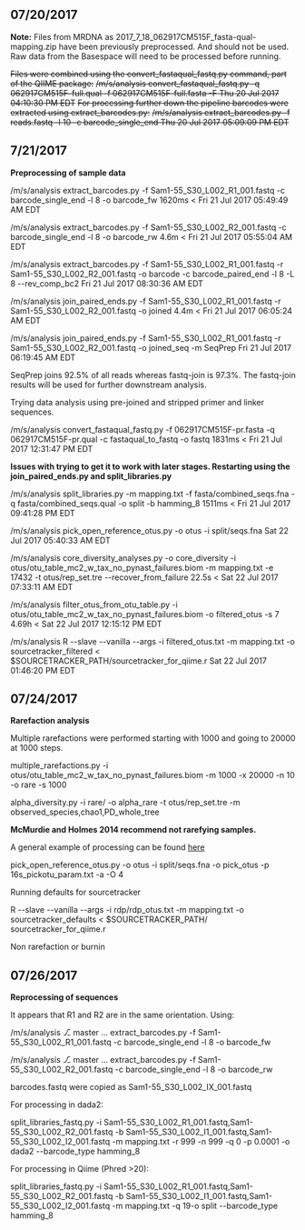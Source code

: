 ## 07/20/2017
**Note:** Files from MRDNA as 2017_7_18_062917CM515F_fasta-qual-mapping.zip have been previously preprocessed.  And should not be used.  Raw data from the Basespace will need to be
processed before running.

~~Files were combined using the convert_fastaqual_fastq.py command, part of the QIIME package:~~ 
~~/m/s/analysis  convert_fastaqual_fastq.py -q 062917CM515F-full.qual -f 062917CM515F-full.fasta -F                                       Thu 20 Jul 2017 04:10:30 PM EDT~~ 
~~For processing further down the pipeline barcodes were extracted using extract_barcodes.py:~~ 
~~/m/s/analysis  extract_barcodes.py -f reads.fastq -l 10 -c barcode_single_end                                                           Thu 20 Jul 2017 05:09:09 PM EDT~~ 

## 7/21/2017
**Preprocessing of sample data**

/m/s/analysis  extract_barcodes.py -f Sam1-55_S30_L002_R1_001.fastq -c barcode_single_end -l 8 -o barcode_fw                    1620ms < Fri 21 Jul 2017 05:49:49 AM EDT

/m/s/analysis  extract_barcodes.py -f Sam1-55_S30_L002_R2_001.fastq -c barcode_single_end -l 8 -o barcode_rw                      4.6m < Fri 21 Jul 2017 05:55:04 AM EDT

/m/s/analysis  extract_barcodes.py -f Sam1-55_S30_L002_R1_001.fastq -r Sam1-55_S30_L002_R2_001.fastq -o barcode -c barcode_paired_end -l 8 -L 8 --rev_comp_bc2      Fri 21 Jul 2017 08:30:36 AM EDT

/m/s/analysis  join_paired_ends.py -f Sam1-55_S30_L002_R1_001.fastq -r Sam1-55_S30_L002_R2_001.fastq -o joined                    4.4m < Fri 21 Jul 2017 06:05:24 AM EDT

/m/s/analysis  join_paired_ends.py -f Sam1-55_S30_L002_R1_001.fastq -r Sam1-55_S30_L002_R2_001.fastq -o joined_seq -m SeqPrep            Fri 21 Jul 2017 06:19:45 AM EDT

SeqPrep joins 92.5% of all reads whereas fastq-join is 97.3%.  The fastq-join results will be used for further downstream analysis.

Trying data analysis using pre-joined and stripped primer and linker sequences.

/m/s/analysis  convert_fastaqual_fastq.py -f 062917CM515F-pr.fasta -q 062917CM515F-pr.qual -c fastaqual_to_fastq -o fastq       1831ms < Fri 21 Jul 2017 12:31:47 PM EDT

**Issues with trying to get it to work with later stages.  Restarting using the join_paired_ends.py and split_libraries.py**

/m/s/analysis  split_libraries.py -m mapping.txt -f fasta/combined_seqs.fna -q fasta/combined_seqs.qual -o split -b hamming_8   1511ms < Fri 21 Jul 2017 09:41:28 PM EDT

/m/s/analysis  pick_open_reference_otus.py -o otus -i split/seqs.fna                                                                     Sat 22 Jul 2017 05:40:33 AM EDT

/m/s/analysis  core_diversity_analyses.py -o core_diversity -i otus/otu_table_mc2_w_tax_no_pynast_failures.biom -m mapping.txt -e 17432 -t otus/rep_set.tre --recover_from_failure             22.5s < Sat 22 Jul 2017 07:33:11 AM EDT

/m/s/analysis  filter_otus_from_otu_table.py -i otus/otu_table_mc2_w_tax_no_pynast_failures.biom -o filtered_otus -s 7           4.69h < Sat 22 Jul 2017 12:15:12 PM EDT

/m/s/analysis  R --slave --vanilla --args -i filtered_otus.txt -m mapping.txt -o sourcetracker_filtered < $SOURCETRACKER_PATH/sourcetracker_for_qiime.r        Sat 22 Jul 2017 01:46:20 PM EDT

## 07/24/2017
**Rarefaction analysis** 

Multiple rarefactions were performed starting with 1000 and going to 20000 at 1000 steps.

multiple_rarefactions.py -i otus/otu_table_mc2_w_tax_no_pynast_failures.biom -m 1000 -x 20000 -n 10 -o rare -s 1000

alpha_diversity.py -i rare/ -o alpha_rare -t otus/rep_set.tre -m observed_species,chao1,PD_whole_tree

**McMurdie and Holmes 2014 recommend not rarefying samples.**

A general example of processing can be found [here](https://twbattaglia.gitbooks.io/introduction-to-qiime/content/processing_sequences_md.html)

pick_open_reference_otus.py -o otus -i split/seqs.fna -o pick_otus -p 16s_pickotu_param.txt -a -O 4

Running defaults for sourcetracker

R --slave --vanilla --args -i rdp/rdp_otus.txt -m mapping.txt -o sourcetracker_defaults < $SOURCETRACKER_PATH/
sourcetracker_for_qiime.r

Non rarefaction or burnin

## 07/26/2017

**Reprocessing of sequences**

It appears that R1 and R2 are in the same orientation.  Using:

/m/s/analysis  ⎇ master …  extract_barcodes.py -f Sam1-55_S30_L002_R1_001.fastq -c barcode_single_end -l 8 -o barcode_fw

/m/s/analysis  ⎇ master …  extract_barcodes.py -f Sam1-55_S30_L002_R2_001.fastq -c barcode_single_end -l 8 -o barcode_rw

barcodes.fastq were copied as Sam1-55_S30_L002_IX_001.fastq

For processing in dada2:

split_libraries_fastq.py -i Sam1-55_S30_L002_R1_001.fastq,Sam1-55_S30_L002_R2_001.fastq -b Sam1-55_S30_L002_I1_001.fastq,Sam1-55_S30_L002_I2_001.fastq -m mapping.txt -r 999 -n 999 -q 0 -p 0.0001 -o dada2 --barcode_type hamming_8

For processing in Qiime (Phred >20):

split_libraries_fastq.py -i Sam1-55_S30_L002_R1_001.fastq,Sam1-55_S30_L002_R2_001.fastq -b Sam1-55_S30_L002_I1_001.fastq,Sam1-55_S30_L002_I2_001.fastq -m mapping.txt -q 19-o split --barcode_type hamming_8